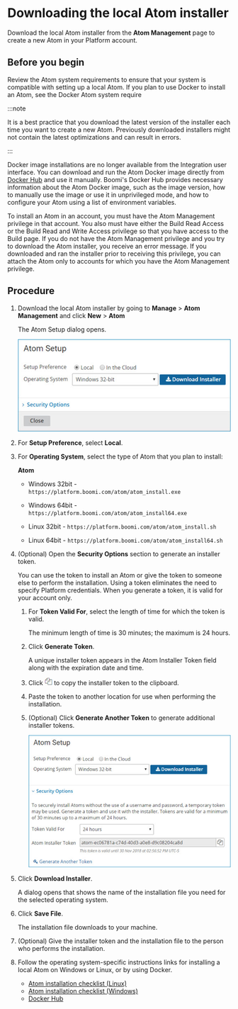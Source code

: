# Downloading the local Atom installer 

<head>
  <meta name="guidename" content="Integration"/>
  <meta name="context" content="GUID-401abba4-2ea0-43d7-9a15-4012f63467c1"/>
</head>


Download the local Atom installer from the **Atom Management** page to create a new Atom in your Platform account.

## Before you begin

Review the Atom system requirements to ensure that your system is compatible with setting up a local Atom. If you plan to use Docker to install an Atom, see the Docker Atom system require

:::note

It is a best practice that you download the latest version of the installer each time you want to create a new Atom. Previously downloaded installers might not contain the latest optimizations and can result in errors.

:::

Docker image installations are no longer available from the Integration user interface. You can download and run the Atom Docker image directly from [Docker Hub](https://hub.docker.com/r/boomi/atom/) and use it manually. Boomi's Docker Hub provides necessary information about the Atom Docker image, such as the image version, how to manually use the image or use it in unprivileged mode, and how to configure your Atom using a list of environment variables.

To install an Atom in an account, you must have the Atom Management privilege in that account. You also must have either the Build Read Access or the Build Read and Write Access privilege so that you have access to the Build page. If you do not have the Atom Management privilege and you try to download the Atom installer, you receive an error message. If you downloaded and ran the installer prior to receiving this privilege, you can attach the Atom only to accounts for which you have the Atom Management privilege.

## Procedure

1. Download the local Atom installer by going to **Manage** > **Atom Management** and click **New** > **Atom**

    The Atom Setup dialog opens.

    ![Atom Setup dialog.](../Images/build-db-atom-setup-local.jpg)

2. For **Setup Preference**, select **Local**.

3. For **Operating System**, select the type of Atom that you plan to install:

    **Atom**

    - Windows 32bit - `https://platform.boomi.com/atom/atom_install.exe`

    - Windows 64bit - `https://platform.boomi.com/atom/atom_install64.exe`

    - Linux 32bit - `https://platform.boomi.com/atom/atom_install.sh`

    - Linux 64bit - `https://platform.boomi.com/atom/atom_install64.sh`

4. (Optional) Open the **Security Options** section to generate an installer token.

   You can use the token to install an Atom or give the token to someone else to perform the installation. Using a token eliminates the need to specify Platform credentials. When you generate a token, it is valid for your account only.

   1. For **Token Valid For**, select the length of time for which the token is valid.

      The minimum length of time is 30 minutes; the maximum is 24 hours.

   2. Click **Generate Token**.

      A unique installer token appears in the Atom Installer Token field along with the expiration date and time.

   3. Click ![Copy icon.](../Images/main-ic-two-documents_832db596-4895-4b34-943f-079de49b9525.jpg) to copy the installer token to the clipboard.

   4. Paste the token to another location for use when performing the installation.

   5. (Optional) Click **Generate Another Token** to generate additional installer tokens.
   
      ![Atom Setup dialog with Security Options expanded.](../Images/build-db-atom-setup-local-token.jpg)

5. Click **Download Installer**.

    A dialog opens that shows the name of the installation file you need for the selected operating system.

6. Click **Save File**.

    The installation file downloads to your machine.

7. (Optional) Give the installer token and the installation file to the person who performs the installation.

8. Follow the operating system-specific instructions links for installing a local Atom on Windows or Linux, or by using Docker.

    - [Atom installation checklist \(Linux\)](int-Atom_installation_checklist_Linux_a00ebe62-be96-4bd8-9142-07b702f22e88.md)
    - [Atom installation checklist \(Windows\)](int-Atom_installation_checklist_Windows_9dd66968-a6ad-4278-9efb-9476bc7ceb3c.md)
    - [Docker Hub](https://hub.docker.com/r/boomi/atom/)